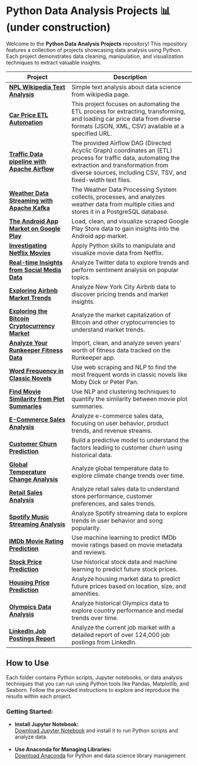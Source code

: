 # Python Data Analysis Projects 📊 (under construction)

<p>
Welcome to the <strong>Python Data Analysis Projects</strong> repository! This repository features a collection of projects showcasing data analysis using Python. Each project demonstrates data cleaning, manipulation, and visualization techniques to extract valuable insights.
</p>

<table>
  <thead>
    <tr>
      <th>Project</th>
      <th>Description</th>
    </tr>
  </thead>
  <tbody>
    <tr>
      <td><a href="https://github.com/erickson-figueroa/wiki_text_analysis/blob/main/datascience_text_analysis_EN.ipynb"><strong>NPL Wikipedia Text Analysis</strong></a></td>
      <td>Simple text analysis about data science from wikipedia page.</td>
    </tr>
    <tr>
      <td><a href="Car_Price_ETL"><strong>Car Price ETL Automation</strong></a></td>
      <td>This project focuses on automating the ETL process for extracting, transforming, and loading car price data from diverse formats (JSON, XML, CSV) available at a specified URL.</td>
    </tr>
    <tr>
      <td><a href="Traffic_Data_Pipeline"><strong>Traffic Data pipeline with Apache Airflow</strong></a></td>
      <td>The provided Airflow DAG (Directed Acyclic Graph) coordinates an (ETL) process for traffic data, automating the extraction and transformation from diverse sources, including CSV, TSV, and fixed-width text files.</td>
    </tr>
    <tr>
      <td><a href="Weather_Data_Streaming"><strong>Weather Data Streaming with Apache Kafka</strong></a></td>
      <td>The Weather Data Processing System collects, processes, and analyzes weather data from multiple cities and stores it in a PostgreSQL database.</td>
    </tr>
    <tr>
      <td><a href="Android_App_Market"><strong>The Android App Market on Google Play</strong></a></td>
      <td>Load, clean, and visualize scraped Google Play Store data to gain insights into the Android app market.</td>
    </tr>
    <tr>
      <td><a href="Netflix_Movie_Analysis"><strong>Investigating Netflix Movies</strong></a></td>
      <td>Apply Python skills to manipulate and visualize movie data from Netflix.</td>
    </tr>
    <tr>
      <td><a href="Twitter_Trend_Analysis"><strong>Real-time Insights from Social Media Data</strong></a></td>
      <td>Analyze Twitter data to explore trends and perform sentiment analysis on popular topics.</td>
    </tr>
    <tr>
      <td><a href="Airbnb_Market_Analysis"><strong>Exploring Airbnb Market Trends</strong></a></td>
      <td>Analyze New York City Airbnb data to discover pricing trends and market insights.</td>
    </tr>
    <tr>
      <td><a href="Cryptocurrency_Market_Analysis"><strong>Exploring the Bitcoin Cryptocurrency Market</strong></a></td>
      <td>Analyze the market capitalization of Bitcoin and other cryptocurrencies to understand market trends.</td>
    </tr>
    <tr>
      <td><a href="Runkeeper_Fitness_Analysis"><strong>Analyze Your Runkeeper Fitness Data</strong></a></td>
      <td>Import, clean, and analyze seven years' worth of fitness data tracked on the Runkeeper app.</td>
    </tr>
    <tr>
      <td><a href="Word_Frequency_Novels"><strong>Word Frequency in Classic Novels</strong></a></td>
      <td>Use web scraping and NLP to find the most frequent words in classic novels like Moby Dick or Peter Pan.</td>
    </tr>
    <tr>
      <td><a href="Movie_Similarity_Analysis"><strong>Find Movie Similarity from Plot Summaries</strong></a></td>
      <td>Use NLP and clustering techniques to quantify the similarity between movie plot summaries.</td>
    </tr>
    <tr>
      <td><a href="Ecommerce_Sales_Analysis"><strong>E-Commerce Sales Analysis</strong></a></td>
      <td>Analyze e-commerce sales data, focusing on user behavior, product trends, and revenue streams.</td>
    </tr>
    <tr>
      <td><a href="Customer_Churn_Prediction"><strong>Customer Churn Prediction</strong></a></td>
      <td>Build a predictive model to understand the factors leading to customer churn using historical data.</td>
    </tr>
    <tr>
      <td><a href="Global_Temperature_Analysis"><strong>Global Temperature Change Analysis</strong></a></td>
      <td>Analyze global temperature data to explore climate change trends over time.</td>
    </tr>
    <tr>
      <td><a href="Retail_Sales_Analysis"><strong>Retail Sales Analysis</strong></a></td>
      <td>Analyze retail sales data to understand store performance, customer preferences, and sales trends.</td>
    </tr>
    <tr>
      <td><a href="Spotify_Data_Analysis"><strong>Spotify Music Streaming Analysis</strong></a></td>
      <td>Analyze Spotify streaming data to explore trends in user behavior and song popularity.</td>
    </tr>
    <tr>
      <td><a href="IMDb_Rating_Prediction"><strong>IMDb Movie Rating Prediction</strong></a></td>
      <td>Use machine learning to predict IMDb movie ratings based on movie metadata and reviews.</td>
    </tr>
    <tr>
      <td><a href="Stock_Price_Prediction"><strong>Stock Price Prediction</strong></a></td>
      <td>Use historical stock data and machine learning to predict future stock prices.</td>
    </tr>
    <tr>
      <td><a href="Housing_Price_Prediction"><strong>Housing Price Prediction</strong></a></td>
      <td>Analyze housing market data to predict future prices based on location, size, and amenities.</td>
    </tr>
    <tr>
      <td><a href="Olympics_Data_Analysis"><strong>Olympics Data Analysis</strong></a></td>
      <td>Analyze historical Olympics data to explore country performance and medal trends over time.</td>
    </tr>
    <tr>
      <td><a href="LinkedIn_Job_Postings_Report"><strong>LinkedIn Job Postings Report</strong></a></td>
      <td>Analyze the current job market with a detailed report of over 124,000 job postings from LinkedIn.</td>
    </tr>
  </tbody>
</table>

<h2>How to Use</h2>
<p>
Each folder contains Python scripts, Jupyter notebooks, or data analysis techniques that you can run using Python tools like Pandas, Matplotlib, and Seaborn. Follow the provided instructions to explore and reproduce the results within each project.
</p>

<h3>Getting Started:</h3>
<ul>
    <li>
        <strong>Install Jupyter Notebook:</strong><br>
        <a href="https://jupyter.org/install" target="_blank">Download Jupyter Notebook</a> and install it to run Python scripts and analyze data.
    </li>
    <br>
    <li>
        <strong>Use Anaconda for Managing Libraries:</strong><br>
        <a href="https://www.anaconda.com/products/individual" target="_blank">Download Anaconda</a> for Python and data science library management.
    </li>
    <br>
</ul>
